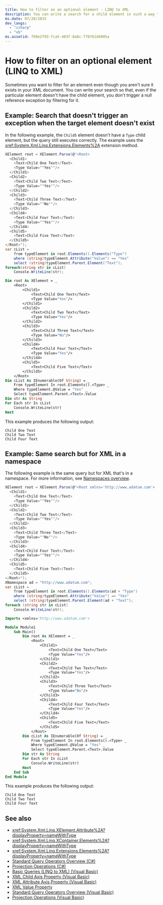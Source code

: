 ```yaml
---
title: How to filter on an optional element - LINQ to XML
description: You can write a search for a child element in such a way that the search doesn't trigger an exception when the element doesn't exist.
ms.date: 07/20/2015
dev_langs:
  - "csharp"
  - "vb"
ms.assetid: f99e2f93-fca5-403f-8a0c-770761d4905a
---
```


# How to filter on an optional element (LINQ to XML)

Sometimes you want to filter for an element even though you aren't sure it exists in your XML document. You can write your search so that, even if the particular element doesn't have the child element, you don't trigger a null reference exception by filtering for it.

## Example: Search that doesn't trigger an exception when the target element doesn't exist

In the following example, the `Child5` element doesn't have a `Type` child element, but the query still executes correctly. The example uses the <xref:System.Xml.Linq.Extensions.Elements%2A> extension method.

```csharp
XElement root = XElement.Parse(@"<Root>
  <Child1>
    <Text>Child One Text</Text>
    <Type Value=""Yes""/>
  </Child1>
  <Child2>
    <Text>Child Two Text</Text>
    <Type Value=""Yes""/>
  </Child2>
  <Child3>
    <Text>Child Three Text</Text>
    <Type Value=""No""/>
  </Child3>
  <Child4>
    <Text>Child Four Text</Text>
    <Type Value=""Yes""/>
  </Child4>
  <Child5>
    <Text>Child Five Text</Text>
  </Child5>
</Root>");
var cList =
    from typeElement in root.Elements().Elements("Type")
    where (string)typeElement.Attribute("Value") == "Yes"
    select (string)typeElement.Parent.Element("Text");
foreach(string str in cList)
    Console.WriteLine(str);
```

```vb
Dim root As XElement = _
    <Root>
        <Child1>
            <Text>Child One Text</Text>
            <Type Value="Yes"/>
        </Child1>
        <Child2>
            <Text>Child Two Text</Text>
            <Type Value="Yes"/>
        </Child2>
        <Child3>
            <Text>Child Three Text</Text>
            <Type Value="No"/>
        </Child3>
        <Child4>
            <Text>Child Four Text</Text>
            <Type Value="Yes"/>
        </Child4>
        <Child5>
            <Text>Child Five Text</Text>
        </Child5>
    </Root>
Dim cList As IEnumerable(Of String) = _
    From typeElement In root.Elements().<Type> _
    Where typeElement.@Value = "Yes" _
    Select typeElement.Parent.<Text>.Value
Dim str As String
For Each str In cList
    Console.WriteLine(str)
Next
```

This example produces the following output:

```output
Child One Text
Child Two Text
Child Four Text
```

## Example: Same search but for XML in a namespace

The following example is the same query but for XML that's in a namespace. For more information, see [Namespaces overview](namespaces-overview.md).

```csharp
XElement root = XElement.Parse(@"<Root xmlns='http://www.adatum.com'>
  <Child1>
    <Text>Child One Text</Text>
    <Type Value=""Yes""/>
  </Child1>
  <Child2>
    <Text>Child Two Text</Text>
    <Type Value=""Yes""/>
  </Child2>
  <Child3>
    <Text>Child Three Text</Text>
    <Type Value=""No""/>
  </Child3>
  <Child4>
    <Text>Child Four Text</Text>
    <Type Value=""Yes""/>
  </Child4>
  <Child5>
    <Text>Child Five Text</Text>
  </Child5>
</Root>");
XNamespace ad = "http://www.adatum.com";
var cList =
    from typeElement in root.Elements().Elements(ad + "Type")
    where (string)typeElement.Attribute("Value") == "Yes"
    select (string)typeElement.Parent.Element(ad + "Text");
foreach (string str in cList)
    Console.WriteLine(str);
```

```vb
Imports <xmlns='http://www.adatum.com'>

Module Module1
    Sub Main()
        Dim root As XElement = _
            <Root>
                <Child1>
                    <Text>Child One Text</Text>
                    <Type Value="Yes"/>
                </Child1>
                <Child2>
                    <Text>Child Two Text</Text>
                    <Type Value="Yes"/>
                </Child2>
                <Child3>
                    <Text>Child Three Text</Text>
                    <Type Value="No"/>
                </Child3>
                <Child4>
                    <Text>Child Four Text</Text>
                    <Type Value="Yes"/>
                </Child4>
                <Child5>
                    <Text>Child Five Text</Text>
                </Child5>
            </Root>
        Dim cList As IEnumerable(Of String) = _
            From typeElement In root.Elements().<Type> _
            Where typeElement.@Value = "Yes" _
            Select typeElement.Parent.<Text>.Value
        Dim str As String
        For Each str In cList
            Console.WriteLine(str)
        Next
    End Sub
End Module
```

This example produces the following output:

```output
Child One Text
Child Two Text
Child Four Text
```

## See also

- <xref:System.Xml.Linq.XElement.Attribute%2A?displayProperty=nameWithType>
- <xref:System.Xml.Linq.XContainer.Elements%2A?displayProperty=nameWithType>
- <xref:System.Xml.Linq.Extensions.Elements%2A?displayProperty=nameWithType>
- [Standard Query Operators Overview (C#)](../../csharp/programming-guide/concepts/linq/standard-query-operators-overview.md)
- [Projection Operations (C#)](../../csharp/programming-guide/concepts/linq/projection-operations.md)
- [Basic Queries (LINQ to XML) (Visual Basic)](../../visual-basic/programming-guide/concepts/linq/basic-queries-linq-to-xml.md)
- [XML Child Axis Property (Visual Basic)](../../visual-basic/language-reference/xml-axis/xml-child-axis-property.md)
- [XML Attribute Axis Property (Visual Basic)](../../visual-basic/language-reference/xml-axis/xml-attribute-axis-property.md)
- [XML Value Property](../../visual-basic/language-reference/xml-axis/xml-value-property.md)
- [Standard Query Operators Overview (Visual Basic)](../../visual-basic/programming-guide/concepts/linq/standard-query-operators-overview.md)
- [Projection Operations (Visual Basic)](../../visual-basic/programming-guide/concepts/linq/projection-operations.md)
